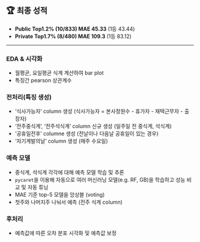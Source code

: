 ## 🏆 **최종 성적**

- **Public Top1.2% (10/833) MAE 45.33** (1등 43.44)
- **Private Top1.7% (8/480) MAE 109.3** (1등 83.12)

---
### EDA & 시각화

- 월평균, 요일평균 식계 계산하여 bar plot
- 특징간 pearson 상관계수

### 전처리(특징 생성)

- ‘식사가능자’ column 생성 (식사가능자 = 본사정원수 - 휴가자 - 재택근무자 - 출장자)
- ‘전주중식계’, ‘전주석식계’ column 신규 생성 (일주일 전 중식계, 석식계)
- ‘공휴일전후’ columne 생성 (전날이나 다음날 공휴일이 있는 경우)
- ‘자기계발의날’ column 생성 (매주 수요일)

### 예측 모델

- 중식계, 석식계 각각에 대해 예측 모델 학습 및 추론
- `pycaret`을 이용해 자동으로 여러 머신러닝 모델(e.g. RF, GB)을 학습하고 성능 비교 및 자동 튜닝
- MAE 기준 top-5 모델을 앙상블 (voting)
- 첫주와 나머지주 나눠서 예측 (전주 식계 column)

### 후처리

- 예측값에 따른 오차 분포 시각화 및 예측값 보정
